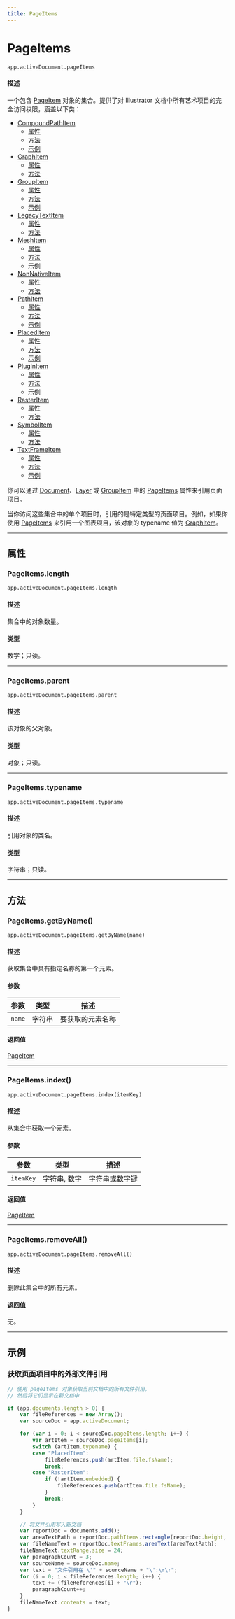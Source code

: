 ```yaml
---
title: PageItems
---
```

# PageItems

`app.activeDocument.pageItems`

#### 描述

一个包含 [PageItem](.././PageItem) 对象的集合。提供了对 Illustrator 文档中所有艺术项目的完全访问权限，涵盖以下类：

- [CompoundPathItem](../CompoundPathItem)
    - [属性](../CompoundPathItem#properties)
    - [方法](../CompoundPathItem#methods)
    - [示例](../CompoundPathItem#example)
- [GraphItem](../GraphItem)
    - [属性](../GraphItem#properties)
    - [方法](../GraphItem#methods)
- [GroupItem](../GroupItem)
    - [属性](../GroupItem#properties)
    - [方法](../GroupItem#methods)
    - [示例](../GroupItem#example)
- [LegacyTextItem](../LegacyTextItem)
    - [属性](../LegacyTextItem#properties)
    - [方法](../LegacyTextItem#methods)
- [MeshItem](../MeshItem)
    - [属性](../MeshItem#properties)
    - [方法](../MeshItem#methods)
    - [示例](../MeshItem#example)
- [NonNativeItem](../NonNativeItem)
    - [属性](../NonNativeItem#properties)
    - [方法](../NonNativeItem#methods)
- [PathItem](../PathItem)
    - [属性](../PathItem#properties)
    - [方法](../PathItem#methods)
    - [示例](../PathItem#example)
- [PlacedItem](../PlacedItem)
    - [属性](../PlacedItem#properties)
    - [方法](../PlacedItem#methods)
    - [示例](../PlacedItem#example)
- [PluginItem](../PluginItem)
    - [属性](../PluginItem#properties)
    - [方法](../PluginItem#methods)
    - [示例](../PluginItem#example)
- [RasterItem](../RasterItem)
    - [属性](../RasterItem#properties)
    - [方法](../RasterItem#methods)
- [SymbolItem](../SymbolItem)
    - [属性](../SymbolItem#properties)
    - [方法](../SymbolItem#methods)
- [TextFrameItem](../TextFrameItem)
    - [属性](../TextFrameItem#properties)
    - [方法](../TextFrameItem#methods)
    - [示例](../TextFrameItem#example)

你可以通过 [Document](.././Document)、[Layer](.././Layer) 或 [GroupItem](.././GroupItem) 中的 [PageItems](#pageitems) 属性来引用页面项目。

当你访问这些集合中的单个项目时，引用的是特定类型的页面项目。例如，如果你使用 [PageItems](#pageitems) 来引用一个图表项目，该对象的 typename 值为 [GraphItem](.././GraphItem)。

---

## 属性

### PageItems.length

`app.activeDocument.pageItems.length`

#### 描述

集合中的对象数量。

#### 类型

数字；只读。

---

### PageItems.parent

`app.activeDocument.pageItems.parent`

#### 描述

该对象的父对象。

#### 类型

对象；只读。

---

### PageItems.typename

`app.activeDocument.pageItems.typename`

#### 描述

引用对象的类名。

#### 类型

字符串；只读。

---

## 方法

### PageItems.getByName()

`app.activeDocument.pageItems.getByName(name)`

#### 描述

获取集合中具有指定名称的第一个元素。

#### 参数

| 参数     | 类型   | 描述               |
| -------- | ------ | ------------------ |
| `name`   | 字符串 | 要获取的元素名称   |

#### 返回值

[PageItem](.././PageItem)

---

### PageItems.index()

`app.activeDocument.pageItems.index(itemKey)`

#### 描述

从集合中获取一个元素。

#### 参数

| 参数      | 类型          | 描述               |
| --------- | ------------- | ------------------ |
| `itemKey` | 字符串, 数字  | 字符串或数字键     |

#### 返回值

[PageItem](.././PageItem)

---

### PageItems.removeAll()

`app.activeDocument.pageItems.removeAll()`

#### 描述

删除此集合中的所有元素。

#### 返回值

无。

---

## 示例

### 获取页面项目中的外部文件引用

```javascript
// 使用 pageItems 对象获取当前文档中的所有文件引用，
// 然后将它们显示在新文档中

if (app.documents.length > 0) {
    var fileReferences = new Array();
    var sourceDoc = app.activeDocument;

    for (var i = 0; i < sourceDoc.pageItems.length; i++) {
        var artItem = sourceDoc.pageItems[i];
        switch (artItem.typename) {
        case "PlacedItem":
            fileReferences.push(artItem.file.fsName);
            break;
        case "RasterItem":
            if (!artItem.embedded) {
                fileReferences.push(artItem.file.fsName);
            }
            break;
        }
    }

    // 将文件引用写入新文档
    var reportDoc = documents.add();
    var areaTextPath = reportDoc.pathItems.rectangle(reportDoc.height, 0, reportDoc.width, reportDoc.height);
    var fileNameText = reportDoc.textFrames.areaText(areaTextPath);
    fileNameText.textRange.size = 24;
    var paragraphCount = 3;
    var sourceName = sourceDoc.name;
    var text = "文件引用在 \'" + sourceName + "\':\r\r";
    for (i = 0; i < fileReferences.length; i++) {
        text += (fileReferences[i] + "\r");
        paragraphCount++;
    }
    fileNameText.contents = text;
}
```